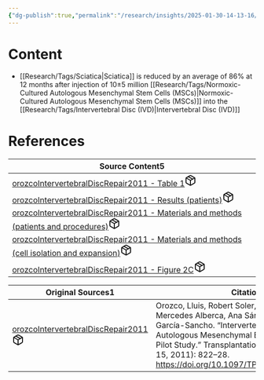 ```yaml
---
{"dg-publish":true,"permalink":"/research/insights/2025-01-30-14-13-16/","updated":"2025-01-30T14:13:16-05:00"}
---
```


# Content
- [[Research/Tags/Sciatica\|Sciatica]] is reduced by an average of 86% at 12 months after injection of 10±5 million [[Research/Tags/Normoxic-Cultured Autologous Mesenchymal Stem Cells (MSCs)\|Normoxic-Cultured Autologous Mesenchymal Stem Cells (MSCs)]] into the [[Research/Tags/Intervertebral Disc (IVD)\|Intervertebral Disc (IVD)]]
# References
<div><table class="dataview table-view-table"><thead class="table-view-thead"><tr class="table-view-tr-header"><th class="table-view-th"><span>Source Content</span><span class="dataview small-text">5</span></th></tr></thead><tbody class="table-view-tbody"><tr><td><span><a data-tooltip-position="top" aria-label="Research/Source Content/orozcoIntervertebralDiscRepair2011 - Table 1.md" data-href="Research/Source Content/orozcoIntervertebralDiscRepair2011 - Table 1.md" href="Research/Source Content/orozcoIntervertebralDiscRepair2011 - Table 1.md" class="internal-link" target="_blank" rel="noopener nofollow" fileclass-name="Research Links">orozcoIntervertebralDiscRepair2011 - Table 1</a><a class="metadata-menu fileclass-icon"><svg xmlns="http://www.w3.org/2000/svg" width="24" height="24" viewBox="0 0 24 24" fill="none" stroke="currentColor" stroke-width="2" stroke-linecap="round" stroke-linejoin="round" class="svg-icon lucide-package"><path d="m7.5 4.27 9 5.15"></path><path d="M21 8a2 2 0 0 0-1-1.73l-7-4a2 2 0 0 0-2 0l-7 4A2 2 0 0 0 3 8v8a2 2 0 0 0 1 1.73l7 4a2 2 0 0 0 2 0l7-4A2 2 0 0 0 21 16Z"></path><path d="m3.3 7 8.7 5 8.7-5"></path><path d="M12 22V12"></path></svg></a></span></td></tr><tr><td><span><a data-tooltip-position="top" aria-label="Research/Source Content/orozcoIntervertebralDiscRepair2011 - Results (patients).md" data-href="Research/Source Content/orozcoIntervertebralDiscRepair2011 - Results (patients).md" href="Research/Source Content/orozcoIntervertebralDiscRepair2011 - Results (patients).md" class="internal-link" target="_blank" rel="noopener nofollow" fileclass-name="Research Links">orozcoIntervertebralDiscRepair2011 - Results (patients)</a><a class="metadata-menu fileclass-icon"><svg xmlns="http://www.w3.org/2000/svg" width="24" height="24" viewBox="0 0 24 24" fill="none" stroke="currentColor" stroke-width="2" stroke-linecap="round" stroke-linejoin="round" class="svg-icon lucide-package"><path d="m7.5 4.27 9 5.15"></path><path d="M21 8a2 2 0 0 0-1-1.73l-7-4a2 2 0 0 0-2 0l-7 4A2 2 0 0 0 3 8v8a2 2 0 0 0 1 1.73l7 4a2 2 0 0 0 2 0l7-4A2 2 0 0 0 21 16Z"></path><path d="m3.3 7 8.7 5 8.7-5"></path><path d="M12 22V12"></path></svg></a></span></td></tr><tr><td><span><a data-tooltip-position="top" aria-label="Research/Source Content/orozcoIntervertebralDiscRepair2011 - Materials and methods (patients and procedures).md" data-href="Research/Source Content/orozcoIntervertebralDiscRepair2011 - Materials and methods (patients and procedures).md" href="Research/Source Content/orozcoIntervertebralDiscRepair2011 - Materials and methods (patients and procedures).md" class="internal-link" target="_blank" rel="noopener nofollow" fileclass-name="Research Links">orozcoIntervertebralDiscRepair2011 - Materials and methods (patients and procedures)</a><a class="metadata-menu fileclass-icon"><svg xmlns="http://www.w3.org/2000/svg" width="24" height="24" viewBox="0 0 24 24" fill="none" stroke="currentColor" stroke-width="2" stroke-linecap="round" stroke-linejoin="round" class="svg-icon lucide-package"><path d="m7.5 4.27 9 5.15"></path><path d="M21 8a2 2 0 0 0-1-1.73l-7-4a2 2 0 0 0-2 0l-7 4A2 2 0 0 0 3 8v8a2 2 0 0 0 1 1.73l7 4a2 2 0 0 0 2 0l7-4A2 2 0 0 0 21 16Z"></path><path d="m3.3 7 8.7 5 8.7-5"></path><path d="M12 22V12"></path></svg></a></span></td></tr><tr><td><span><a data-tooltip-position="top" aria-label="Research/Source Content/orozcoIntervertebralDiscRepair2011 - Materials and methods (cell isolation and expansion).md" data-href="Research/Source Content/orozcoIntervertebralDiscRepair2011 - Materials and methods (cell isolation and expansion).md" href="Research/Source Content/orozcoIntervertebralDiscRepair2011 - Materials and methods (cell isolation and expansion).md" class="internal-link" target="_blank" rel="noopener nofollow" fileclass-name="Research Links">orozcoIntervertebralDiscRepair2011 - Materials and methods (cell isolation and expansion)</a><a class="metadata-menu fileclass-icon"><svg xmlns="http://www.w3.org/2000/svg" width="24" height="24" viewBox="0 0 24 24" fill="none" stroke="currentColor" stroke-width="2" stroke-linecap="round" stroke-linejoin="round" class="svg-icon lucide-package"><path d="m7.5 4.27 9 5.15"></path><path d="M21 8a2 2 0 0 0-1-1.73l-7-4a2 2 0 0 0-2 0l-7 4A2 2 0 0 0 3 8v8a2 2 0 0 0 1 1.73l7 4a2 2 0 0 0 2 0l7-4A2 2 0 0 0 21 16Z"></path><path d="m3.3 7 8.7 5 8.7-5"></path><path d="M12 22V12"></path></svg></a></span></td></tr><tr><td><span><a data-tooltip-position="top" aria-label="Research/Source Content/orozcoIntervertebralDiscRepair2011 - Figure 2C.md" data-href="Research/Source Content/orozcoIntervertebralDiscRepair2011 - Figure 2C.md" href="Research/Source Content/orozcoIntervertebralDiscRepair2011 - Figure 2C.md" class="internal-link" target="_blank" rel="noopener nofollow" fileclass-name="Research Links">orozcoIntervertebralDiscRepair2011 - Figure 2C</a><a class="metadata-menu fileclass-icon"><svg xmlns="http://www.w3.org/2000/svg" width="24" height="24" viewBox="0 0 24 24" fill="none" stroke="currentColor" stroke-width="2" stroke-linecap="round" stroke-linejoin="round" class="svg-icon lucide-package"><path d="m7.5 4.27 9 5.15"></path><path d="M21 8a2 2 0 0 0-1-1.73l-7-4a2 2 0 0 0-2 0l-7 4A2 2 0 0 0 3 8v8a2 2 0 0 0 1 1.73l7 4a2 2 0 0 0 2 0l7-4A2 2 0 0 0 21 16Z"></path><path d="m3.3 7 8.7 5 8.7-5"></path><path d="M12 22V12"></path></svg></a></span></td></tr></tbody></table></div><div><table class="dataview table-view-table"><thead class="table-view-thead"><tr class="table-view-tr-header"><th class="table-view-th"><span>Original Sources</span><span class="dataview small-text">1</span></th><th class="table-view-th"><span>Citations</span></th></tr></thead><tbody class="table-view-tbody"><tr><td><span><a data-tooltip-position="top" aria-label="Research/Evidence Sources/orozcoIntervertebralDiscRepair2011.md" data-href="Research/Evidence Sources/orozcoIntervertebralDiscRepair2011.md" href="Research/Evidence Sources/orozcoIntervertebralDiscRepair2011.md" class="internal-link" target="_blank" rel="noopener nofollow" fileclass-name="Research Links">orozcoIntervertebralDiscRepair2011</a><a class="metadata-menu fileclass-icon"><svg xmlns="http://www.w3.org/2000/svg" width="24" height="24" viewBox="0 0 24 24" fill="none" stroke="currentColor" stroke-width="2" stroke-linecap="round" stroke-linejoin="round" class="svg-icon lucide-package"><path d="m7.5 4.27 9 5.15"></path><path d="M21 8a2 2 0 0 0-1-1.73l-7-4a2 2 0 0 0-2 0l-7 4A2 2 0 0 0 3 8v8a2 2 0 0 0 1 1.73l7 4a2 2 0 0 0 2 0l7-4A2 2 0 0 0 21 16Z"></path><path d="m3.3 7 8.7 5 8.7-5"></path><path d="M12 22V12"></path></svg></a></span></td><td><span>Orozco, Lluis, Robert Soler, Carles Morera, Mercedes Alberca, Ana Sánchez, and Javier García-Sancho. “Intervertebral Disc Repair by Autologous Mesenchymal Bone Marrow Cells: A Pilot Study.” Transplantation 92, no. 7 (October 15, 2011): 822–28. <a rel="noopener nofollow" class="external-link" href="https://doi.org/10.1097/TP.0b013e3182298a15" target="_blank">https://doi.org/10.1097/TP.0b013e3182298a15</a>.</span></td></tr></tbody></table></div>

